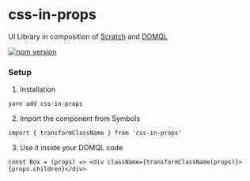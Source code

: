 # css-in-props

UI Library in composition of [Scratch](https://github.com/smbo-ls/scratch) and [DOMQL](https://github.com/domql/domql)

[![npm version](https://badge.fury.io/js/smbls.svg)](https://badge.fury.io/js/smbls)

### Setup

1. Installation
```
yarn add css-in-props
```

2. Import the component from Symbols
```
import { transformClassName } from 'css-in-props'
```

3. Use it inside your DOMQL code
```
const Box = (props) => <div className={transformClassName(props)}>{props.children}</div>
```
